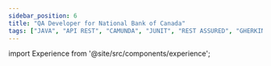 ```yaml
---
sidebar_position: 6
title: "QA Developer for National Bank of Canada"
tags: ["JAVA", "API REST", "CAMUNDA", "JUNIT", "REST ASSURED", "GHERKIN", "POSTMAN", "SAUCELABS", "CI/CD", "JENKINS", "GIT", "BITBUCKET", "MAVEN", "INTELLIJ"]
---
```


import Experience from '@site/src/components/experience';

<Experience title={frontMatter.title} />